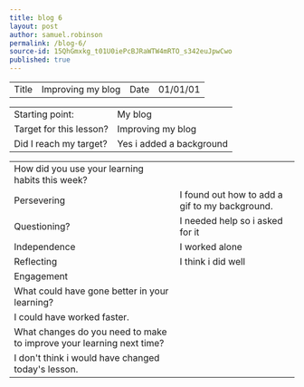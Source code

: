 ```yaml
---
title: blog 6
layout: post
author: samuel.robinson
permalink: /blog-6/
source-id: 15QhGmxkg_t01U0iePcBJRaWTW4mRTO_s342euJpwCwo
published: true
---
```

<table>
  <tr>
    <td>Title</td>
    <td>Improving my blog</td>
    <td>Date</td>
    <td>01/01/01</td>
  </tr>
</table>


<table>
  <tr>
    <td>Starting point:</td>
    <td>My blog</td>
  </tr>
  <tr>
    <td>Target for this lesson?</td>
    <td>Improving my blog</td>
  </tr>
  <tr>
    <td>Did I reach my target? </td>
    <td>Yes i added a background</td>
  </tr>
</table>


<table>
  <tr>
    <td>How did you use your learning habits this week?</td>
    <td></td>
  </tr>
  <tr>
    <td>Persevering</td>
    <td>I found out how to add a gif to my background.</td>
  </tr>
  <tr>
    <td>Questioning?</td>
    <td>I needed help so i asked for it</td>
  </tr>
  <tr>
    <td>Independence</td>
    <td>I worked alone</td>
  </tr>
  <tr>
    <td>Reflecting</td>
    <td>I think i did well</td>
  </tr>
  <tr>
    <td>Engagement</td>
    <td></td>
  </tr>
  <tr>
    <td>What could have gone better in your learning?</td>
    <td></td>
  </tr>
  <tr>
    <td>I could have worked faster.</td>
    <td></td>
  </tr>
  <tr>
    <td>What changes do you need to make to improve your learning next time?</td>
    <td></td>
  </tr>
  <tr>
    <td>I don't think i would have changed today's lesson.</td>
    <td></td>
  </tr>
</table>



